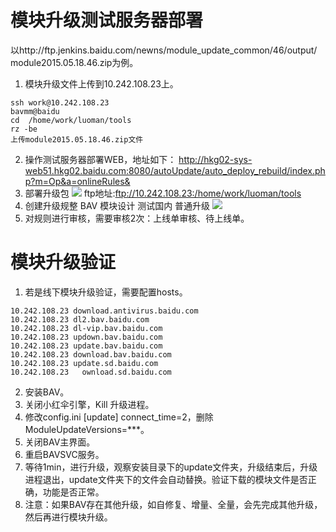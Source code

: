 
# 模块升级测试服务器部署

以http://ftp.jenkins.baidu.com/newns/module_update_common/46/output/ module2015.05.18.46.zip为例。

1. 模块升级文件上传到10.242.108.23上。
```
ssh work@10.242.108.23
bavmm@baidu
cd  /home/work/luoman/tools
rz -be
上传module2015.05.18.46.zip文件
```
2.	操作测试服务器部署WEB，地址如下： 
http://hkg02-sys-web51.hkg02.baidu.com:8080/autoUpdate/auto_deploy_rebuild/index.php?m=Op&a=onlineRules&
3.	部署升级包
![](http://7xif3g.com1.z0.glb.clouddn.com/caimaoy_模块升级_部署升级包.png)
ftp地址:ftp://10.242.108.23:/home/work/luoman/tools
4.	创建升级规整 BAV 模块设计 测试国内 普通升级
![](http://7xif3g.com1.z0.glb.clouddn.com/caimaoy_模块升级_创建升级规则.png)
5.	对规则进行审核，需要审核2次：上线单审核、待上线单。

# 模块升级验证
1.	若是线下模块升级验证，需要配置hosts。
```
10.242.108.23 download.antivirus.baidu.com
10.242.108.23 dl2.bav.baidu.com
10.242.108.23 dl-vip.bav.baidu.com
10.242.108.23 updown.bav.baidu.com
10.242.108.23 update.bav.baidu.com
10.242.108.23 download.bav.baidu.com 
10.242.108.23 update.sd.baidu.com
10.242.108.23	ownload.sd.baidu.com
```
2.	安装BAV。
3.	关闭小红伞引擎，Kill 升级进程。
4.	修改config.ini [update] connect_time=2，删除ModuleUpdateVersions=***。
5.	关闭BAV主界面。
6.	重启BAVSVC服务。
7.	等待1min，进行升级，观察安装目录下的update文件夹，升级结束后，升级进程退出，update文件夹下的文件会自动替换。验证下载的模块文件是否正确，功能是否正常。
8.	注意：如果BAV存在其他升级，如自修复、增量、全量，会先完成其他升级，然后再进行模块升级。



